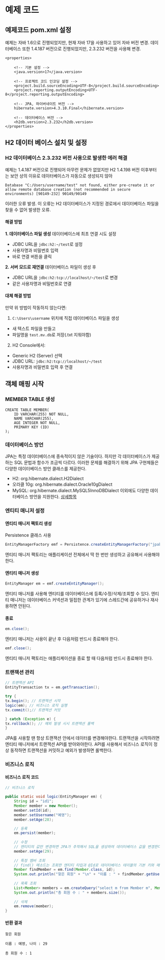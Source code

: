 # 예제 코드

## 예제코드 pom.xml 설정

예제는 자바 1.6으로 진행되었지만, 현재 자바 17을 사용하고 있어 자바 버전 변경.
데이터베이스 또한 1.4.187 버전으로 진행되었지만, 2.3.232 버전을 사용해 변경.

```
<properties>

	<!-- 기본 설정 -->
	<java.version>17</java.version>
	
	<!-- 프로젝트 코드 인코딩 설정 -->
	<project.build.sourceEncoding>UTF-8</project.build.sourceEncoding>
	<project.reporting.outputEncoding>UTF-8</project.reporting.outputEncoding>
	
	<!-- JPA, 하이버네이트 버전 -->
	hibernate.version>4.3.10.Final</hibernate.version>
	
	<!-- 데이터베이스 버전 -->
	<h2db.version>2.3.232</h2db.version>
</properties>
```

## H2 데이터 베이스 설치 및 설정

### H2 데이터베이스 2.3.232 버전 사용으로 발생한 에러 해결

예제는 1.4.187 버전으로 진행되어 아무런 문제가 없었지만
H2 1.4.198 버전 이후부터는 보안 상의 이유로 데이터베이스가 자동으로 생성되지 않아

```
Database "C:/Users/username/test" not found, either pre-create it or allow remote database creation (not recommended in secure environments) [90149-232] 90149/90149
```

이러한 오류 발생.
이 오류는 H2 데이터베이스가 지정된 경로에서 데이터베이스 파일을 찾을 수 없어 발생한 오류.

#### 해결 방법

**1. 데이터베이스 파일 생성**
데이터베이스에 최초 연결 시도 설정

- JDBC URL을 `jdbc:h2:~/test`로 설정
- 사용자명과 비밀번호 입력
- 바로 연결 버튼을 클릭

**2. 서버 모드로 재연결**
데이터베이스 파일이 생성 후

- JDBC URL을 `jdbc:h2:tcp://localhost/~/test`로 변경
- 같은 사용자명과 비밀번호로 연결

#### 대체 해결 방법

만약 위 방법이 작동하지 않는다면:

1. `C:\Users\username` 위치에 직접 데이터베이스 파일을 생성

- 새 텍스트 파일을 만들고
- 파일명을 `test.mv.db`로 저장(.txt 지워야함)

2. H2 Console에서:

- Generic H2 (Server) 선택
- JDBC URL: `jdbc:h2:tcp://localhost/~/test`
- 사용자명과 비밀번호 입력 후 연결

## 객체 매핑 시작
### MEMBER TABLE 생성
```
CREATE TABLE MEMBER(
    ID VARCHAR(255) NOT NULL,
    NAME VARCHAR(255),
    AGE INTEGER NOT NULL,
    PRIMARY KEY (ID)
);
```

### 데이터베이스 방언
JPA는 특정 데이터베이스에 종속적이지 않은 기술이다. 하지만 각 데이터베이스가 제공하는 SQL 문법과 함수가 조금씩 다르다. 이러한 문제를 해결하기 위해 JPA 구현체들은 다양한 데이터베이스 방언 클래스를 제공한다.
- H2: org.hibernate.dialect.H2Dialect
- 오라클 10g: org.hibernate.dialect.Oracle10gDialect
- MySQL: org.hibernate.dialect.MySQL5InnoDBDialect
이외에도 다양한 데이터베이스 방언을 지원한다.
[상세항목](https://docs.jboss.org/hibernate/orm/current/javadocs/org/hibernate/dialect/package-summary.html)

### 엔티티 매니저 설정

#### 엔티티 매니저 팩토리 생성

Persistence 클래스 사용

```java
EntityManagerFactory emf = Persistence.createEntityManagerFactory("jpabook");
```

엔티티 매니저 팩토리는 애플리케이션 전체에서 딱 한 번만 생성하고 공유해서 사용해야 한다.

#### 엔티티 매니저 생성

```java
EntityManager em = emf.createEntityManager();
```

엔티티 매니저를 사용해 엔티티를 데이터베이스에 등록/수정/삭제/조회할 수 있다.
엔티티 매니저는 데이터베이스 커넥션과 밀접한 관계가 있기에 스레드간에 공유하거나 재사용하면 안된다.

#### 종료

```java
em.close();
```

엔티티 매니저는 사용이 끝난 후 다음처럼 반드시 종료해야 한다.

```java
emf.close();
```

엔티티 매니저 팩토리는 애플리케이션을 종료 할 때 다음처럼 반드시 종료해야 한다.

### 트랜잭션 관리

```java
// 트랜잭션 API
EntityTransaction tx = em.getTransaction();

try {
tx.begin(); // 트랜잭션 시작
logic(em); // 비즈니스 로직 실행
tx.commit();// 트랜잭션 커밋

} catch (Exception e) {
tx.rollback(); // 예외 발생 시시 트랜잭션 롤백
}
```

JPA를 사용할 땐 항상 트랜잭션 안에서 데이터를 변경해야한다.
트랜잭션을 시작하려면 엔티티 매니저에서 트랜잭션 API를 받아와야한다.
API를 사용해서 비즈니스 로직이 정상 동작하면 트랜잭션을 커밋하고 예외가 발생하면 롤백한다.

### 비즈니스 로직

#### 비즈니스 로직 코드

```java
// 비즈니스 로직

public static void logic(EntityManager em) {
	String id = "id1";
	Member member = new Member();
	member.setId(id);
	member.setUsername("예영");
	member.setAge(28);

	// 등록
	em.persist(member);
	
	// 수정
	// 엔티티의 값만 변경하면 JPA가 추적해서 SQL을 생성하여 데이터베이스 값을 변경한다
	member.setAge(29);
	
	// 특정 멤버 조회
	// find() 메소드는 조회한 엔티티 타입과 @Id로 데이터베이스 테이블의 기본 키와 매핑한 식별자 값으로 엔티티 하나를 조회한다.
	Member findMember = em.find(Member.class, id);
	System.out.println("찾은 회원" + "\n" + "이름 : " + findMember.getUsername() + ", 나이 : " + findMember.getAge());
	
	// 목록 조회
	List<Member> members = em.createQuery("select m from Member m", Member.class).getResultList();
	System.out.println("총 회원 수 : " + members.size());
	
	// 삭제
	em.remove(member);
}
```

#### 반환 결과

```
찾은 회원

이름 : 예영, 나이 : 29
```

```
총 회원 수 : 1
```
